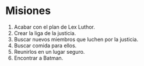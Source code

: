 # Misiones

1. Acabar con el plan de Lex Luthor.
2. Crear la liga de la justicia.
3. Buscar nuevos miembros que luchen por la justicia.
4. Buscar comida para ellos.
5. Reunirlos en un lugar seguro.
6. Encontrar a Batman.
